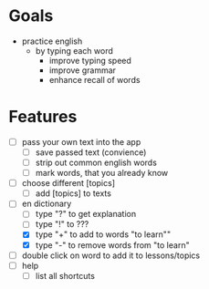 
# Goals
- practice english
    - by typing each word
        - improve typing speed
        - improve grammar
        - enhance recall of words

# Features
- [ ] pass your own text into the app
    - [ ] save passed text (convience)
    - [ ] strip out common english words
    - [ ] mark words, that you already know
- [ ] choose different [topics]
    - [ ] add [topics] to texts
- [ ] en dictionary
    - [ ] type "?" to get explanation
    - [ ] type "!" to ???
    - [x] type "+" to add to words "to learn""
    - [x] type "-" to remove words from "to learn"
- [ ] double click on word to add it to lessons/topics
- [ ] help
    - [ ] list all shortcuts
